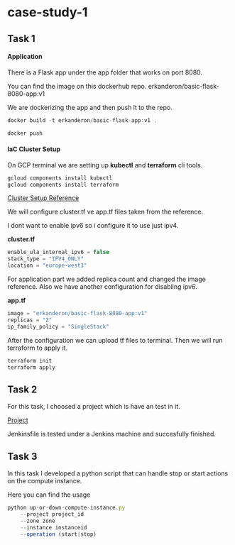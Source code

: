 # case-study-1


## Task 1

#### Application

There is a Flask app under the app folder that works on port 8080.

You can find the image on this dockerhub repo.
erkanderon/basic-flask-8080-app:v1

We are dockerizing the app and then push it to the repo.

```javascript
docker build -t erkanderon/basic-flask-app:v1 .

docker push
```

#### IaC Cluster Setup

On GCP terminal we are setting up **kubectl** and **terraform** cli tools.

```javascript
gcloud components install kubectl
gcloud components install terraform
```

[Cluster Setup Reference](https://github.com/terraform-google-modules/terraform-docs-samples/tree/main/gke/quickstart/autopilot)

We will configure cluster.tf ve app.tf files taken from the reference.

I dont want to enable ipv6 so i configure it to use just ipv4.

**cluster.tf**
```javascript
enable_ula_internal_ipv6 = false
stack_type = "IPV4_ONLY"
location = "europe-west3"
```

For application part we added replica count and changed the image reference. Also we have another configuration for disabling ipv6.

**app.tf**
```javascript
image = "erkanderon/basic-flask-8080-app:v1"
replicas = "2"
ip_family_policy = "SingleStack"
```

After the configuration we can upload tf files to terminal. Then we will run terraform to apply it.

```javascript
terraform init
terraform apply
```



## Task 2

For this task, I choosed a project which is have an test in it.

[Project](https://github.com/ubc/flask-sample-app/tree/main)

Jenkinsfile is tested under a Jenkins machine and succesfully finished.



## Task 3

In this task I developed a python script that can handle stop or start actions on the compute instance.

Here you can find the usage

```javascript
python up-or-down-compute-instance.py 
    --project project_id 
    --zone zone 
    --instance instanceid 
    --operation (start|stop)
```

  